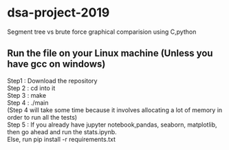 # dsa-project-2019
Segment tree vs brute force graphical comparision using C,python

## Run the file on your Linux machine (Unless you have gcc on windows)
Step1 : Download the repository<br/>
Step 2 : cd into it<br/>
Step 3 : make<br/>
Step 4 : ./main<br/> 
(Step 4 will take some time because it involves allocating a lot of memory in order to run all the tests)<br/>
Step 5 : If you already have jupyter notebook,pandas,
seaborn, matplotlib, then go ahead and run the stats.ipynb.<br/> 
Else, run pip install -r requirements.txt
<br/>


